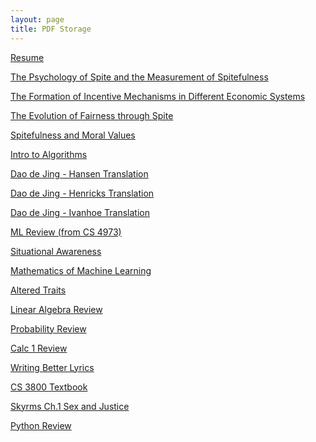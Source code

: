 ```yaml
---
layout: page
title: PDF Storage
---
```

<a href="/assets/files/resume.pdf" target=None>Resume</a><br>

<a href="/assets/files/spitefulness.pdf" target=None>The Psychology of Spite and the Measurement of Spitefulness</a><br>

<a href="/assets/files/incentives.pdf" target=None>The Formation of Incentive Mechanisms in Different Economic Systems</a><br>

<a href="/assets/files/fairness.pdf" target=None>The Evolution of Fairness through Spite</a><br>

<a href="/assets/files/moralspite.pdf" target=None>Spitefulness and Moral Values</a><br>

<a href="/assets/files/introalgo.pdf" target=None>Intro to Algorithms</a><br>

<a href="/assets/files/daodejing-hansen.pdf" target=None>Dao de Jing - Hansen Translation</a><br>

<a href="/assets/files/daodejing-henricks.pdf" target=None>Dao de Jing - Henricks Translation</a><br>

<a href="/assets/files/daodejing-ivanhoe.pdf" target=None>Dao de Jing - Ivanhoe Translation</a><br>

<a href="/assets/files/trustai-ml-intro.pdf" target=None>ML Review (from CS 4973)</a><br>

<a href="/assets/files/sitaware.pdf" target=None>Situational Awareness</a><br>

<a href="/assets/files/mml.pdf" target=None>Mathematics of Machine Learning</a><br>

<a href="/assets/files/alteredtraits.pdf" target=None>Altered Traits</a><br>

<a href="/assets/files/linalg.pdf" target=None>Linear Algebra Review</a><br>

<a href="/assets/files/prob.pdf" target=None>Probability Review</a><br>

<a href="/assets/files/calc1.pdf" target=None>Calc 1 Review</a><br>

<a href="/assets/files/wbl.pdf" target=None>Writing Better Lyrics</a><br>

<a href="/assets/files/cs3800.pdf" target=None>CS 3800 Textbook</a><br>

<a href="/assets/files/skyrms.pdf" target=None>Skyrms Ch.1 Sex and Justice</a><br>

<a href="/assets/files/pyreview.pdf" target=None>Python Review</a><br>




